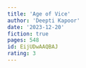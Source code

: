 ```yaml
---
title: 'Age of Vice'
author: 'Deepti Kapoor'
date: '2023-12-20'
fiction: true
pages: 548
id: EijUDwAAQBAJ
rating: 3
---
```

